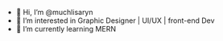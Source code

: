 - 👋 Hi, I’m @muchlisaryn
- 👀 I’m interested in Graphic Designer | UI/UX | front-end Dev
- 🌱 I’m currently learning MERN

<!---
muchlisaryn/muchlisaryn is a ✨ special ✨ repository because its `README.md` (this file) appears on your GitHub profile.
You can click the Preview link to take a look at your changes.
--->
